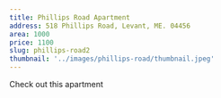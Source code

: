 ```yaml
---
title: Phillips Road Apartment
address: 518 Phillips Road, Levant, ME. 04456
area: 1000
price: 1100
slug: phillips-road2
thumbnail: '../images/phillips-road/thumbnail.jpeg'
---
```


Check out this apartment
